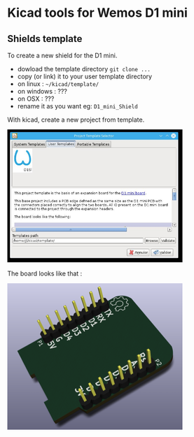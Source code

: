 
# Kicad tools for Wemos D1 mini

## Shields template
To create a new shield for the D1 mini.

* dowload the template directory
 `git clone ...`
* copy (or link) it to your user template directory
 * on linux : `~/kicad/template/`
 * on windows : ???
 * on OSX : ???
* rename it as you want eg: `D1_mini_Shield`

With kicad, create a new project from template.

<img src="work/img/screenshot1.jpg" width=400>

The board looks like that :

<img src="template/meta/brd.png" width=400>

